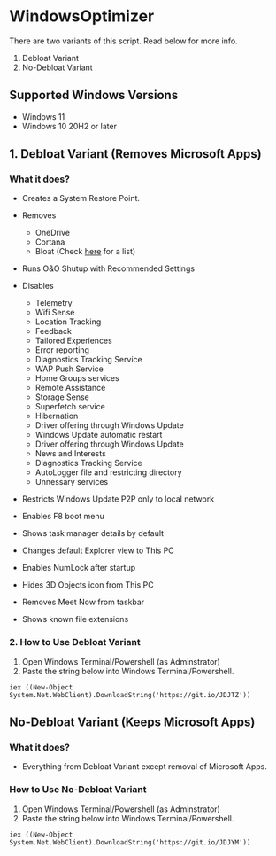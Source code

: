 # WindowsOptimizer
There are two variants of this script. Read below for more info.
1. Debloat Variant
2. No-Debloat Variant


## Supported Windows Versions
- Windows 11
- Windows 10 20H2 or later


## 1. Debloat Variant (Removes Microsoft Apps)

### What it does?
- Creates a System Restore Point.
- Removes 
    - OneDrive
    - Cortana
    - Bloat (Check [here](https://github.com/haridhayal11/WindowsOptimizer/blob/main/optimizer.ps1#L84) for a list)
- Runs O&O Shutup with Recommended Settings
- Disables 
    - Telemetry
    - Wifi Sense
    - Location Tracking
    - Feedback
    - Tailored Experiences
    - Error reporting
    - Diagnostics Tracking Service
    - WAP Push Service
    - Home Groups services
    - Remote Assistance
    - Storage Sense
    - Superfetch service
    - Hibernation
    - Driver offering through Windows Update
    - Windows Update automatic restart
    - Driver offering through Windows Update
    - News and Interests
    - Diagnostics Tracking Service
    - AutoLogger file and restricting directory
    - Unnessary services

- Restricts Windows Update P2P only to local network    
- Enables F8 boot menu
- Shows task manager details by default
- Changes default Explorer view to This PC
- Enables NumLock after startup
- Hides 3D Objects icon from This PC
- Removes Meet Now from taskbar
- Shows known file extensions

### 2.  How to Use Debloat Variant
1. Open Windows Terminal/Powershell (as Adminstrator)
2. Paste the string below into Windows Terminal/Powershell.
```
iex ((New-Object System.Net.WebClient).DownloadString('https://git.io/JDJTZ'))
```


## No-Debloat Variant (Keeps Microsoft Apps)

### What it does?
- Everything from Debloat Variant except removal of Microsoft Apps.

### How to Use No-Debloat Variant
1. Open Windows Terminal/Powershell (as Adminstrator)
2. Paste the string below into Windows Terminal/Powershell.
```
iex ((New-Object System.Net.WebClient).DownloadString('https://git.io/JDJYM'))
```
